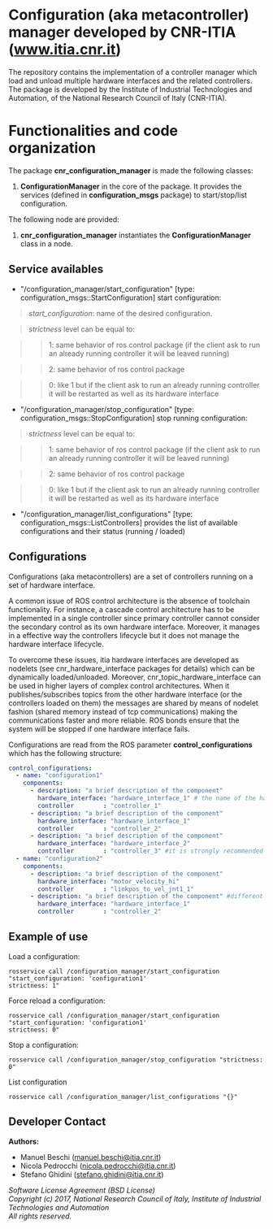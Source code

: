 # Configuration (aka metacontroller) manager developed by CNR-ITIA (www.itia.cnr.it)

The repository contains the implementation of a controller manager which load and unload multiple hardware interfaces and the related controllers.
The package is developed by the Institute of Industrial Technologies and Automation, of the National Research Council of Italy (CNR-ITIA).


# Functionalities and code organization

The package **cnr_configuration_manager** is made the following classes: 

1) **ConfigurationManager** in the core of the package. It provides the services (defined in **configuration_msgs** package) to start/stop/list configuration.

The following node are provided:

1) **cnr_configuration_manager** instantiates the **ConfigurationManager** class in a node.

## Service availables


- "/configuration_manager/start_configuration" [type: configuration_msgs::StartConfiguration] start configuration:

> _start_configuration_: name of the desired configuration. 

> _strictness_ level can be equal to:

> > 1: same behavior of ros control package (if the client ask to run an already running controller it will be leaved running)

> > 2: same behavior of ros control package

> > 0: like 1 but if the client ask to run an already running controller it will be restarted as well as its hardware interface

- "/configuration_manager/stop_configuration" [type: configuration_msgs::StopConfiguration] stop running configuration:

> _strictness_ level can be equal to:

> > 1: same behavior of ros control package (if the client ask to run an already running controller it will be leaved running)

> > 2: same behavior of ros control package

> > 0: like 1 but if the client ask to run an already running controller it will be restarted as well as its hardware interface

- "/configuration_manager/list_configurations" [type: configuration_msgs::ListControllers] provides the list of available configurations and their status (running / loaded)


## Configurations

Configurations (aka metacontrollers) are a set of controllers running on a set of hardware interface.

A common issue of ROS control architecture is the absence of toolchain functionality. For instance, a cascade control architecture has to be implemented in a single controller since primary controller cannot consider the secondary control as its own hardware interface.
Moreover, it manages in a effective way the controllers lifecycle but it does not manage the hardware interface lifecycle.

To overcome these issues, itia hardware interfaces are developed as nodelets (see cnr_hardware_interface packages for details) which can be dynamically loaded/unloaded. Moreover, cnr_topic_hardware_interface can be used in higher layers of complex control architectures. When it publishes/subscribes topics from the other hardware interface (or the controllers loaded on them) the messages are shared by means of nodelet fashion (shared memory instead of tcp communications) making the communications faster and more reliable.
ROS bonds ensure that the system will be stopped if one hardware interface fails.

Configurations are read from the ROS parameter **control_configurations** which has the following structure:

```yaml
control_configurations:
  - name: "configuration1"
    components: 
      - description: "a brief description of the component"
        hardware_interface: "hardware_interface_1" # the name of the hardware interface
        controller        : "controller_1"
      - description: "a brief description of the component"
        hardware_interface: "hardware_interface_1"
        controller        : "controller_2" 
      - description: "a brief description of the component"
        hardware_interface: "hardware_interface_2"
        controller        : "controller_3" #it is strongly recommended (but not mandatory) to use different names also for controllers loaded in different hardware interfaces
  - name: "configuration2"
    components: 
      - description: "a brief description of the component"
        hardware_interface: "motor_velocity_hi"
        controller        : "linkpos_to_vel_jnt1_1"
      - description: "a brief description of the component" #different configurations can use the same hardware interfaces or the same controllers
        hardware_interface: "hardware_interface_1"
        controller        : "controller_2" 
```

## Example of use
Load a configuration:
```
rosservice call /configuration_manager/start_configuration "start_configuration: 'configuration1'
strictness: 1"
```

Force reload a configuration:
```
rosservice call /configuration_manager/start_configuration "start_configuration: 'configuration1'
strictness: 0"
```

Stop a configuration:
```
rosservice call /configuration_manager/stop_configuration "strictness: 0"
```

List configuration
```
rosservice call /configuration_manager/list_configurations "{}"
```

## Developer Contact

**Authors:**   
- Manuel Beschi (manuel.beschi@itia.cnr.it)  
- Nicola Pedrocchi (nicola.pedrocchi@itia.cnr.it)  
- Stefano Ghidini (stefano.ghidini@itia.cnr.it)  
 
_Software License Agreement (BSD License)_    
_Copyright (c) 2017, National Research Council of Italy, Institute of Industrial Technologies and Automation_    
_All rights reserved._